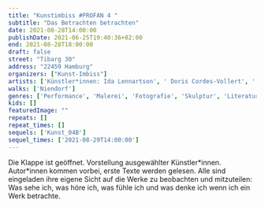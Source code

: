 ```yaml
---
title: "Kunstimbiss #PROFAN 4 "
subtitle: "Das Betrachten betrachten"
date: 2021-08-28T14:00:00
publishDate: 2021-06-25T19:40:36+02:00
end: 2021-08-28T18:00:00
draft: false
street: "Tibarg 30"
address: "22459 Hamburg"
organizers: ["Kunst-Imbiss"]
artists: ['Künstler*innen: Ida Lennartson', ' Doris Cordes-Vollert', ' Jan Meyer-Rogge', ' Tilmann Terbuyken', ' Martin Scholten', ' Katja Windau / Autor*innen: Jonis Hartmann', ' Tania Kibermanis']
walks: ['Niendorf']
genres: ['Performance', 'Malerei', 'Fotografie', 'Skulptur', 'Literatur']
kids: []
featuredImage: ""
repeats: []
repeat_times: []
sequels: ['Kunst_04B']
sequel_times: ['2021-08-29T14:00:00']
---
```


Die Klappe ist geöffnet. Vorstellung ausgewählter Künstler\*innen. Autor\*innen kommen vorbei, erste Texte werden gelesen.  Alle sind eingeladen ihre eigene Sicht auf die Werke zu beobachten und mitzuteilen: Was sehe ich, was höre ich, was fühle ich und was denke ich wenn ich ein Werk betrachte. 
